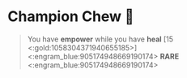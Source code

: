 # **Champion Chew** 🍬 
> You have __empower__ while you have __heal__ [15 <:gold:1058304371940655185>]
<:engram_blue:905174948669190174> __RARE__ <:engram_blue:905174948669190174>
